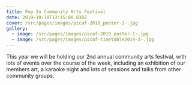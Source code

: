 ```yaml
---
title: Pop In Community Arts Festival
date: 2019-10-10T13:15:00.838Z
cover: /src/pages/images/picaf-2019_poster-1-.jpg
gallery:
  - image: /src/pages/images/picaf-2019_poster-1-.jpg
  - image: /src/pages/images/picaf-timetable2019-3-.jpg
---
```

This year we will be holding our 2nd annual community arts festival, with lots of events over the course of the week, including an exhibition of our members art, a karaoke night and lots of sessions and talks from other community groups.
